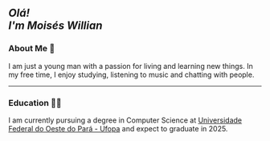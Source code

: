 ## _Olá! <br> I'm Moisés Willian_

### About Me :man:

I am just a young man with a passion for living and learning new things. In my free time, I enjoy studying, listening to music and chatting with people.

---

### Education :technologist:

I am currently pursuing a degree in Computer Science at [Universidade Federal do Oeste do Pará - Ufopa](http://www.ufopa.edu.br/ufopa/) and expect to graduate in 2025.
